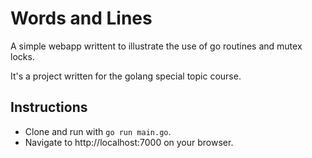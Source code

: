 # Words and Lines
A simple webapp writtent to illustrate the use of go routines and mutex locks.

It's a project written for the golang special topic course.
## Instructions
* Clone and run with `go run main.go`.
* Navigate to http://localhost:7000 on your browser.
